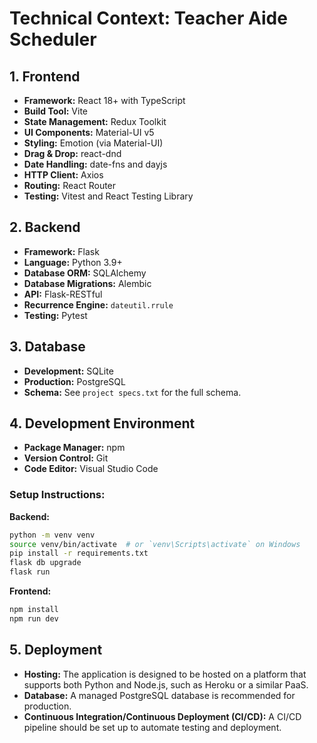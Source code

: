 # Technical Context: Teacher Aide Scheduler

## 1. Frontend

*   **Framework:** React 18+ with TypeScript
*   **Build Tool:** Vite
*   **State Management:** Redux Toolkit
*   **UI Components:** Material-UI v5
*   **Styling:** Emotion (via Material-UI)
*   **Drag & Drop:** react-dnd
*   **Date Handling:** date-fns and dayjs
*   **HTTP Client:** Axios
*   **Routing:** React Router
*   **Testing:** Vitest and React Testing Library

## 2. Backend

*   **Framework:** Flask
*   **Language:** Python 3.9+
*   **Database ORM:** SQLAlchemy
*   **Database Migrations:** Alembic
*   **API:** Flask-RESTful
*   **Recurrence Engine:** `dateutil.rrule`
*   **Testing:** Pytest

## 3. Database

*   **Development:** SQLite
*   **Production:** PostgreSQL
*   **Schema:** See `project specs.txt` for the full schema.

## 4. Development Environment

*   **Package Manager:** npm
*   **Version Control:** Git
*   **Code Editor:** Visual Studio Code

### Setup Instructions:

**Backend:**

```bash
python -m venv venv
source venv/bin/activate  # or `venv\Scripts\activate` on Windows
pip install -r requirements.txt
flask db upgrade
flask run
```

**Frontend:**

```bash
npm install
npm run dev
```

## 5. Deployment

*   **Hosting:** The application is designed to be hosted on a platform that supports both Python and Node.js, such as Heroku or a similar PaaS.
*   **Database:** A managed PostgreSQL database is recommended for production.
*   **Continuous Integration/Continuous Deployment (CI/CD):** A CI/CD pipeline should be set up to automate testing and deployment.
